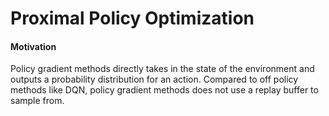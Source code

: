 # Proximal Policy Optimization

#### Motivation

Policy gradient methods directly takes in the state of the environment and outputs a probability distribution for an action. Compared to off policy methods like DQN, policy gradient methods does not use a replay buffer to sample from.

